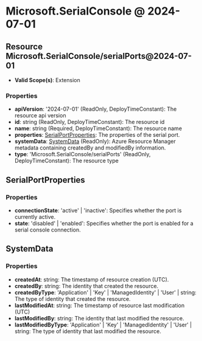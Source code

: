 # Microsoft.SerialConsole @ 2024-07-01

## Resource Microsoft.SerialConsole/serialPorts@2024-07-01
* **Valid Scope(s)**: Extension
### Properties
* **apiVersion**: '2024-07-01' (ReadOnly, DeployTimeConstant): The resource api version
* **id**: string (ReadOnly, DeployTimeConstant): The resource id
* **name**: string (Required, DeployTimeConstant): The resource name
* **properties**: [SerialPortProperties](#serialportproperties): The properties of the serial port.
* **systemData**: [SystemData](#systemdata) (ReadOnly): Azure Resource Manager metadata containing createdBy and modifiedBy information.
* **type**: 'Microsoft.SerialConsole/serialPorts' (ReadOnly, DeployTimeConstant): The resource type

## SerialPortProperties
### Properties
* **connectionState**: 'active' | 'inactive': Specifies whether the port is currently active.
* **state**: 'disabled' | 'enabled': Specifies whether the port is enabled for a serial console connection.

## SystemData
### Properties
* **createdAt**: string: The timestamp of resource creation (UTC).
* **createdBy**: string: The identity that created the resource.
* **createdByType**: 'Application' | 'Key' | 'ManagedIdentity' | 'User' | string: The type of identity that created the resource.
* **lastModifiedAt**: string: The timestamp of resource last modification (UTC)
* **lastModifiedBy**: string: The identity that last modified the resource.
* **lastModifiedByType**: 'Application' | 'Key' | 'ManagedIdentity' | 'User' | string: The type of identity that last modified the resource.


